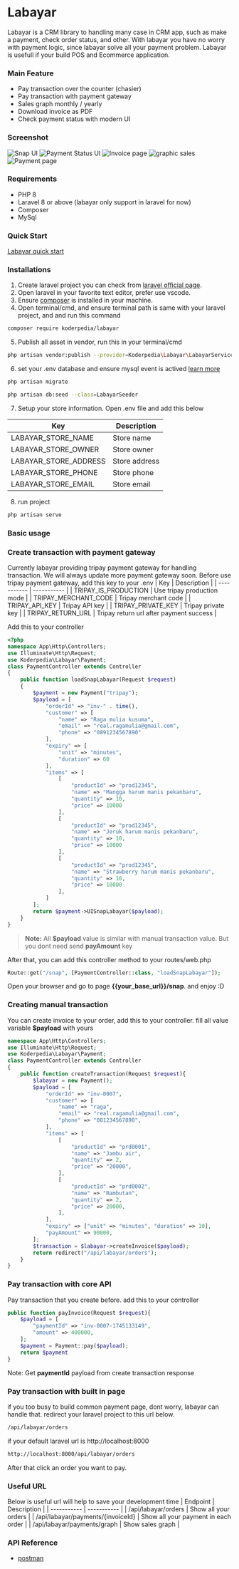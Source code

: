# Labayar

Labayar is a CRM library to handling many case in CRM app, such as make a payment, check order status, and other. With labayar you have no worry with payment logic, since labayar solve all your payment problem. Labayar is usefull if your build POS and Ecommerce application.

### Main Feature

- Pay transaction over the counter (chasier)
- Pay transaction with payment gateway
- Sales graph monthly / yearly
- Download invoice as PDF
- Check payment status with modern UI

### Screenshot

![Snap UI](https://raw.githubusercontent.com/masraga/labayar/refs/heads/dev-master/screenshot/snap.png)
![Payment Status UI](https://raw.githubusercontent.com/masraga/labayar/refs/heads/dev-master/screenshot/payment-status.png)
![Invoice page](https://raw.githubusercontent.com/masraga/labayar/refs/heads/dev-master/screenshot/invoice.png)
![graphic sales](https://raw.githubusercontent.com/masraga/labayar/refs/heads/dev-master/screenshot/graph.png)
![Payment page](https://raw.githubusercontent.com/masraga/labayar/refs/heads/dev-master/screenshot/payment-list.png)

### Requirements

- PHP 8
- Laravel 8 or above (labayar only support in laravel for now)
- Composer
- MySql

### Quick Start

[Labayar quick start](https://github.com/masraga/labayar-starter-kit)

### Installations

1. Create laravel project you can check from [laravel official page](https://laravel.com/docs/12.x/installation).
2. Open laravel in your favorite text editor, prefer use vscode.
3. Ensure [composer](https://getcomposer.org/) is installed in your machine.
4. Open terminal/cmd, and ensure terminal path is same with your laravel project, and and run this command

```sh
composer require koderpedia/labayar
```

5. Publish all asset in vendor, run this in your terminal/cmd

```sh
php artisan vendor:publish --provider=Koderpedia\Labayar\LabayarServiceProvider
```

6. set your .env database and ensure mysql event is actived [learn more](https://vijaymrami.wordpress.com/2016/01/28/how-to-schedule-mysql-query-using-mysql-event-in-phpmyadmin/)

```sh
php artisan migrate
```

```sh
php artisan db:seed --class=LabayarSeeder
```

7. Setup your store information. Open .env file and add this below

| Key                   | Description   |
| --------------------- | ------------- |
| LABAYAR_STORE_NAME    | Store name    |
| LABAYAR_STORE_OWNER   | Store owner   |
| LABAYAR_STORE_ADDRESS | Store address |
| LABAYAR_STORE_PHONE   | Store phone   |
| LABAYAR_STORE_EMAIL   | Store email   |

8. run project

```sh
php artisan serve
```

### Basic usage

### Create transaction with payment gateway

Currently labayar providing tripay payment gateway for handling transaction. We will always update more payment gateway soon.
Before use tripay payment gateway, add this key to your .env
| Key | Description |
| ----------- | ----------- |
| TRIPAY_IS_PRODUCTION | Use tripay production mode |
| TRIPAY_MERCHANT_CODE | Tripay merchant code |
| TRIPAY_API_KEY | Tripay API key |
| TRIPAY_PRIVATE_KEY | Tripay private key |
| TRIPAY_RETURN_URL | Tripay return url after payment success |

Add this to your controller

```php
<?php
namespace App\Http\Controllers;
use Illuminate\Http\Request;
use Koderpedia\Labayar\Payment;
class PaymentController extends Controller
{
    public function loadSnapLabayar(Request $request)
    {
        $payment = new Payment("tripay");
        $payload = [
            "orderId" => "inv-" . time(),
            "customer" => [
                "name" => "Raga mulia kusuma",
                "email" => "real.ragamulia@gmail.com",
                "phone" => "0891234567890"
            ],
            "expiry" => [
                "unit" => "minutes",
                "duration" => 60
            ],
            "items" => [
                [
                    "productId" => "prod12345",
                    "name" => "Mangga harum manis pekanbaru",
                    "quantity" => 10,
                    "price" => 10000
                ],
                [
                    "productId" => "prod12345",
                    "name" => "Jeruk harum manis pekanbaru",
                    "quantity" => 10,
                    "price" => 10000
                ],
                [
                    "productId" => "prod12345",
                    "name" => "Strawberry harum manis pekanbaru",
                    "quantity" => 10,
                    "price" => 10000
                ],
            ]
        ];
        return $payment->UISnapLabayar($payload);
    }
}

```

> **Note:** All **$payload** value is similar with manual transaction value. But you dont need send **payAmount** key

After that, you can add this controller method to your routes/web.php

```php
Route::get("/snap", [PaymentController::class, "loadSnapLabayar"]);
```

Open your browser and go to page **{{your_base_url}}/snap**. and enjoy :D

### Creating manual transaction

You can create invoice to your order, add this to your controller. fill all value variable **$payload** with yours

```php
namespace App\Http\Controllers;
use Illuminate\Http\Request;
use Koderpedia\Labayar\Payment;
class PaymentController extends Controller
{
    public function createTransaction(Request $request){
        $labayar = new Payment();
        $payload = [
            "orderId" => "inv-0007",
            "customer" => [
                "name" => "raga",
                "email" => "real.ragamulia@gmail.com",
                "phone" => "081234567890",
            ],
            "items" => [
                [
                    "productId" => "prd0001",
                    "name" => "Jambu air",
                    "quantity" => 2,
                    "price" => "20000",
                ],
                [
                    "productId" => "prd0002",
                    "name" => "Rambutan",
                    "quantity" => 2,
                    "price" => 20000,
                ],
            ],
            "expiry" => ["unit" => "minutes", "duration" => 10],
            "payAmount" => 90000,
        ];
        $transaction = $labayar->createInvoice($payload);
        return redirect("/api/labayar/orders");
    }
}
```

### Pay transaction with core API

Pay transaction that you create before. add this to your controller

```php
public function payInvoice(Request $request){
    $payload = [
        "paymentId" => "inv-0007-1745133149",
        "amount" => 400000,
    ];
    $payment = Payment::pay($payload);
    return $payment
}
```

Note: Get **paymentId** payload from create transaction response

### Pay transaction with built in page

if you too busy to build common payment page, dont worry, labayar can handle that. redirect your laravel project to this url below.

```sh
/api/labayar/orders
```

if your default laravel url is http://localhost:8000

```sh
http://localhost:8000/api/labayar/orders
```

After that click an order you want to pay.

### Useful URL

Below is useful url will help to save your development time
| Endpoint | Description |
| ----------- | ----------- |
| /api/labayar/orders | Show all your orders |
| /api/labayar/payments/{invoiceId} | Show all your payment in each order |
| /api/labayar/payments/graph | Show sales graph |

### API Reference

- [postman](https://www.postman.com/orange-resonance-534979/workspace/labayar/collection/15555730-d6515741-160e-42a9-865a-1fbe98643e7f?action=share&creator=15555730)
